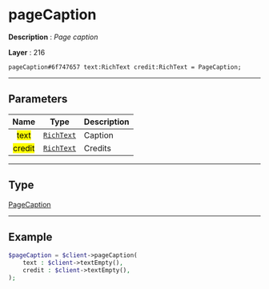 # pageCaption

**Description** : *Page caption*

**Layer** : 216

```tl
pageCaption#6f747657 text:RichText credit:RichText = PageCaption;
```

---

## Parameters

| Name | Type | Description |
| :---: | :---: | :--- |
| <mark>text</mark> | [`RichText`](type/RichText) | Caption |
| <mark>credit</mark> | [`RichText`](type/RichText) | Credits |

---

## Type

[PageCaption](type/PageCaption)

---

## Example

```php
$pageCaption = $client->pageCaption(
	text : $client->textEmpty(),
	credit : $client->textEmpty(),
);
```